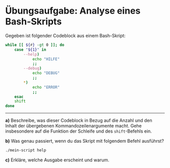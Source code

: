# Übungsaufgabe: Analyse eines Bash-Skripts

Gegeben ist folgender Codeblock aus einem Bash-Skript:

```bash
while [[ ${#} -gt 0 ]]; do
    case "${1}" in
        --help)
            echo "HILFE"
            ;;
        --debug)
            echo "DEBUG"
            ;;
        *)
            echo "ERROR"
            ;;
    esac
    shift
done
```

---

**a)** Beschreibe, was dieser Codeblock in Bezug auf die Anzahl und den Inhalt der übergebenen Kommandozeilenargumente macht.
Gehe insbesondere auf die Funktion der Schleife und des `shift`-Befehls ein.

**b)** Was genau passiert, wenn du das Skript mit folgendem Befehl ausführst?

```bash
./mein-script help
```

**c)** Erkläre, welche Ausgabe erscheint und warum.
